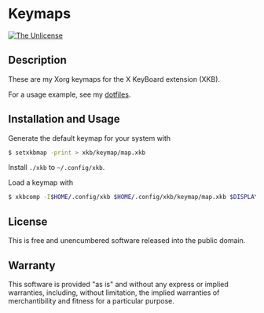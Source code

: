 # Keymaps

[![The Unlicense](https://img.shields.io/badge/license-The_Unlicense-red.svg)](./LICENSE.txt)

## Description

These are my Xorg keymaps for the X KeyBoard extension (XKB).

For a usage example, see my [dotfiles].

[dotfiles]: https://github.com/razor-x/dotfiles

## Installation and Usage

Generate the default keymap for your system with

```bash
$ setxkbmap -print > xkb/keymap/map.xkb
```

Install `./xkb` to `~/.config/xkb`.

Load a keymap with

```bash
$ xkbcomp -I$HOME/.config/xkb $HOME/.config/xkb/keymap/map.xkb $DISPLAY
```

## License

This is free and unencumbered software released into the public domain.

## Warranty

This software is provided "as is" and without any express or
implied warranties, including, without limitation, the implied
warranties of merchantibility and fitness for a particular
purpose.
